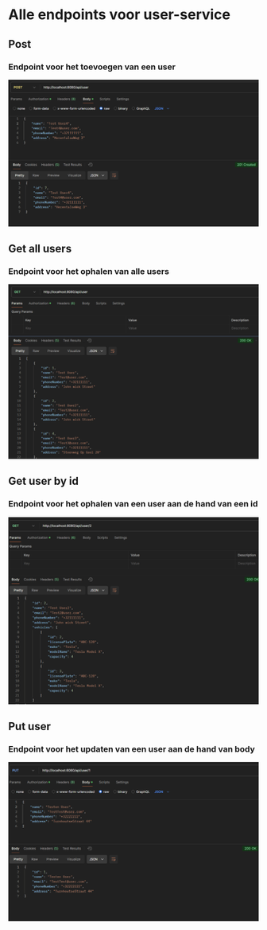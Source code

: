 # Alle endpoints voor user-service

## Post

### Endpoint voor het toevoegen van een user

![alt text](images/post-user.png)

## Get all users

### Endpoint voor het ophalen van alle users

![alt text](images/get-allUsers.png)

## Get user by id

### Endpoint voor het ophalen van een user aan de hand van een id

![alt text](images/get-userById.png)

## Put user

### Endpoint voor het updaten van een user aan de hand van body

![alt text](images/put-user.png)
